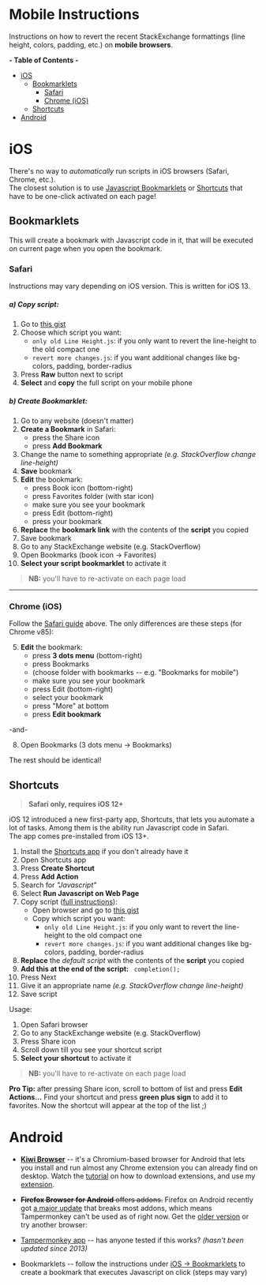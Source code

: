 # Mobile Instructions

Instructions on how to revert the recent StackExchange formattings (line height, colors, padding, etc.) on **mobile browsers**.

**- Table of Contents -**

- [iOS](#ios)
  * [Bookmarklets](#bookmarklets)
    + [Safari](#safari)
    + [Chrome (iOS)](#chrome--ios-)
  * [Shortcuts](#shortcuts)
- [Android](#android)

# iOS

There's no way to *automatically* run scripts in iOS browsers (Safari, Chrome, etc.).<br>
The closest solution is to use [Javascript Bookmarklets](https://en.wikipedia.org/wiki/Bookmarklet) or [Shortcuts](https://apps.apple.com/us/app/shortcuts/id915249334) that have to be one-click activated on each page!

## Bookmarklets

This will create a bookmark with Javascript code in it, that will be executed on current page when you open the bookmark.

### Safari

Instructions may vary depending on iOS version. This is written for iOS 13.

##### a) Copy script:

1. Go to [this gist](https://gist.github.com/Prid13/836b29347268515ad92e6bf858ab712b)
2. Choose which script you want:
   - `only old Line Height.js`: if you only want to revert the line-height to the old compact one
   - `revert more changes.js`: if you want additional changes like bg-colors, padding, border-radius
3. Press **Raw** button next to script
4. **Select** and **copy** the full script on your mobile phone

##### b) Create Bookmarklet:

1. Go to any website (doesn't matter)
2. **Create a Bookmark** in Safari:
   - press the Share icon
   - press **Add Bookmark**
3. Change the name to something appropriate *(e.g. StackOverflow change line-height)*
4. **Save** bookmark
5. **Edit** the bookmark:
   - press Book icon (bottom-right)
   - press Favorites folder (with star icon)
   - make sure you see your bookmark
   - press Edit (bottom-right)
   - press your bookmark
5. **Replace** the **bookmark link** with the contents of the **script** you copied
6. Save bookmark
7. Go to any StackExchange website (e.g. StackOverflow)
8. Open Bookmarks (book icon -> Favorites)
9. **Select your script bookmarklet** to activate it

> **NB:** you'll have to re-activate on each page load

-------

### Chrome (iOS)

Follow the [Safari guide](#safari) above. The only differences are these steps (for Chrome v85):

5. **Edit** the bookmark:
   - press **3 dots menu** (bottom-right)
   - press Bookmarks
   - (choose folder with bookmarks -- e.g. "Bookmarks for mobile")
   - make sure you see your bookmark
   - press Edit (bottom-right)
   - select your bookmark
   - press "More" at bottom
   - press **Edit bookmark**

-and-

8. Open Bookmarks (3 dots menu -> Bookmarks)

The rest should be identical!

## Shortcuts

> **Safari only, requires iOS 12+**

iOS 12 introduced a new first-party app, Shortcuts, that lets you automate a lot of tasks. Among them is the ability run Javascript code in Safari.<br>
The app comes pre-installed from iOS 13+.

1. Install the [Shortcuts app](https://apps.apple.com/us/app/shortcuts/id915249334) if you don't already have it
2. Open Shortcuts app
3. Press **Create Shortcut**
4. Press **Add Action**
5. Search for *"Javascript"*
6. Select **Run Javascript on Web Page**
7. Copy script ([full instructions](#a-copy-script)):
   - Open browser and go to [this gist](https://gist.github.com/Prid13/836b29347268515ad92e6bf858ab712b)
   - Copy which script you want:
      - `only old Line Height.js`: if you only want to revert the line-height to the old compact one
      - `revert more changes.js`: if you want additional changes like bg-colors, padding, border-radius
8. **Replace** the *default script* with the contents of the **script** you copied
9. **Add this at the end of the script:** ` completion();`
10. Press Next
11. Give it an appropriate name *(e.g. StackOverflow change line-height)*
12. Save script

Usage:

1. Open Safari browser
2. Go to any StackExchange website (e.g. StackOverflow)
3. Press Share icon
4. Scroll down till you see your shortcut script
5. **Select your shortcut** to activate it

> **NB:** you'll have to re-activate on each page load

**Pro Tip:** after pressing Share icon, scroll to bottom of list and press **Edit Actions...** Find your shortcut and press **green plus sign** to add it to favorites.
 Now the shortcut will appear at the top of the list ;)

# Android

- **[Kiwi Browser](play.google.com/store/apps/details?id=com.kiwibrowser.browser)** -- it's a Chromium-based browser for Android that lets you install and run almost any Chrome extension you can already find on desktop. 
Watch the [tutorial](https://www.youtube.com/watch?v=Dk1rlNR3QsM) on how to download extensions, and use my [extension](https://chrome.google.com/webstore/detail/revert-stackexchange-form/fliedkodjpgomjmjbkaehhlllnhmcjnh).

- <s>**Firefox Browser for Android** offers addons.</s> Firefox on Android recently got [a major update](https://www.reddit.com/r/firefox/comments/ih9vmb/firefox_for_android_fenix_79_release_fennec_is/)
 that breaks most addons, which means Tampermonkey can't be used as of right now.
Get the [older version](https://releases.mozilla.org/pub/mobile/releases/68.11.0/) or try another browser:
  
- [Tampermonkey app](play.google.com/store/apps/details?id=net.biniok.tampermonkey) -- has anyone tested if this works? *(hasn't been updated since 2013)*

- Bookmarklets -- follow the instructions under [iOS -> Bookmarklets](#bookmarklets) to create a bookmark that executes Javascript on click (steps may vary)
